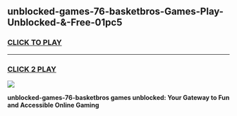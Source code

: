 
## unblocked-games-76-basketbros-Games-Play-Unblocked-&-Free-01pc5
<h3>
<a href="https://premium76.site?title=unblocked-games-76-basketbros&ref=24A">CLICK TO PLAY</a></h3>
<hr>

<h3>
<a href="https://premium76.site?title=unblocked-games-76-basketbros&ref=24A">CLICK 2 PLAY</a>
  
</h3>

<a href="https://premium76.site?title=unblocked-games-76-basketbros&ref=24A"><img src="https://clearcache.store/games.png"></a>


**unblocked-games-76-basketbros games unblocked: Your Gateway to Fun and Accessible Online Gaming**
